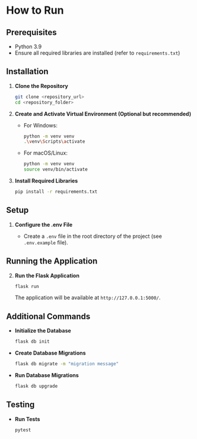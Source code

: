 
# How to Run

## Prerequisites

- Python 3.9
- Ensure all required libraries are installed (refer to `requirements.txt`)

## Installation

1. **Clone the Repository**

   ```bash
   git clone <repository_url>
   cd <repository_folder>
   ```

2. **Create and Activate Virtual Environment (Optional but recommended)**

   - For Windows:
     ```bash
     python -m venv venv
     .\venv\Scripts\activate
     ```
   - For macOS/Linux:
     ```bash
     python -m venv venv
     source venv/bin/activate
     ```

3. **Install Required Libraries**

   ```bash
   pip install -r requirements.txt
   ```

## Setup

1. **Configure the .env File**

   - Create a `.env` file in the root directory of the project (see `.env.example` file).

## Running the Application

2. **Run the Flask Application**

   ```bash
   flask run
   ```

   The application will be available at `http://127.0.0.1:5000/`.

## Additional Commands
- **Initialize the Database**

  ```bash
  flask db init
  ```

- **Create Database Migrations**

  ```bash
  flask db migrate -m "migration message"
  ```

- **Run Database Migrations**

  ```bash
  flask db upgrade
  ```


## Testing

- **Run Tests**

  ```bash
  pytest
  ```